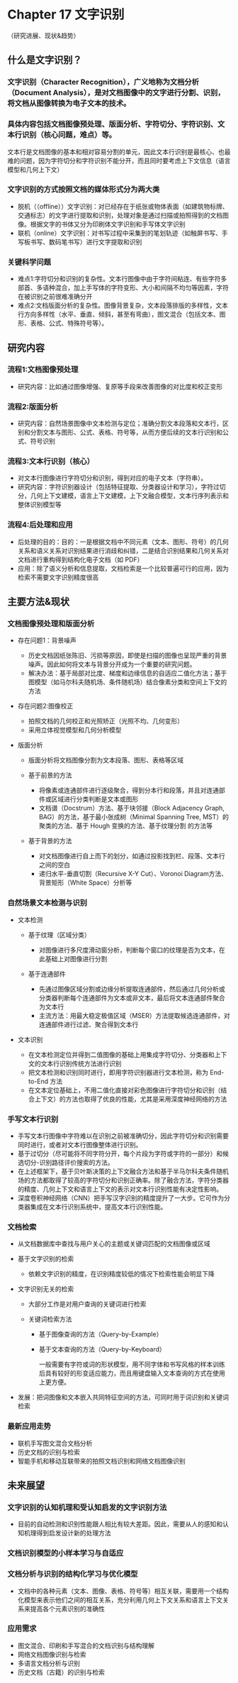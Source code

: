 # Chapter 17 文字识别
（研究进展、现状&趋势）

## 什么是文字识别？

### 文字识别（Character Recognition），广义地称为文档分析（Document Analysis），是对文档图像中的文字进行分割、识别，将文档从图像转换为电子文本的技术。

### 具体内容包括文档图像预处理、版面分析、字符切分、字符识别、文本行识别（核心问题，难点）等。

文本行是文档图像的基本和相对容易分割的单元，因此文本行识别是最核心、也最难的问题，因为字符切分和字符识别不能分开，而且同时要考虑上下文信息（语言模型和几何上下文）

### 文字识别的方式按照文档的媒体形式分为两大类

- 脱机（（offline））文字识别：对已经存在于纸张或物体表面（如建筑物标牌、交通标志）的文字进行提取和识别，处理对象是通过扫描或拍照得到的文档图像。根据文字的书体又分为印刷体文字识别和手写体文字识别
- 联机（online）文字识别：对书写过程中采集到的笔划轨迹（如触屏书写、手写板书写、数码笔书写）进行文字提取和识别

### 关键科学问题

- 难点1:字符切分和识别的复杂性。文本行图像中由于字符间粘连、有些字符多部首、多语种混合，加上手写体的字符变形、大小和间隔不均匀等因素，字符在被识别之前很难准确分开
- 难点2:文档版面分析的复杂性。图像背景复杂，文本段落排版的多样性，文本行方向多样性（水平、垂直、倾斜，甚至有弯曲），图文混合（包括文本、图形、表格、公式、特殊符号等）。

## 研究内容

### 流程1:文档图像预处理

- 研究内容：比如通过图像增强、复原等手段来改善图像的对比度和校正变形

### 流程2:版面分析

- 研究内容：自然场景图像中文本检测与定位；准确分割文本段落和文本行，区别和分割文本与图形、公式、表格、符号等，从而方便后续的文本行识别和公式、符号识别

### 流程3:文本行识别（核心）

- 对文本行图像进行字符切分和识别，得到对应的电子文本（字符串）。
- 研究内容：字符识别器设计（包括特征提取、分类器设计和学习），字符过切分，几何上下文建模，语言上下文建模，上下文融合模型，文本行序列表示和整体识别模型等

### 流程4:后处理和应用

- 后处理的目的：目的：一是根据文档中不同元素（文本、图形、符号）的几何关系和语义关系对识别结果进行消歧和纠错，二是结合识别结果和几何关系对文档进行重构得到结构化电子文档（如 PDF）
- 应用：除了语义分析和信息提取，文档检索是一个比较普遍可行的应用，因为检索不需要文字识别精度很高

## 主要方法&现状

### 文档图像预处理和版面分析

- 存在问题1：背景噪声

	- 历史文档因纸张陈旧、污损等原因，即使是扫描的图像也呈现严重的背景噪声。因此如何将文本与背景分开成为一个重要的研究问题。
	- 解决办法：基于局部对比度、梯度和边缘信息的自适应二值化方法；基于图模型（如马尔科夫随机场、条件随机场）结合像素分类和空间上下文的方法

- 存在问题2:图像校正

	- 拍照文档的几何校正和光照矫正（光照不均、几何变形）
	- 采用立体视觉模型和几何分析模型

- 版面分析

	- 版面分析将文档图像分割为文本段落、图形、表格等区域
	- 基于前景的方法

		- 将像素或连通部件进行逐级聚合，得到分本行和段落，并且对连通部件或区域进行分类判断是文本或图形
		- 文档谱（Docstrum）方法、基于块邻接（Block Adjacency Graph, BAG）的方法，基于最小张成树（Minimal Spanning Tree, MST）的聚类的方法、基于 Hough 变换的方法、基于纹理分割
的方法等

	- 基于背景的方法

		- 对文档图像进行自上而下的划分，如通过投影找到栏、段落、文本行之间的空白
		- 递归水平-垂直切割（Recursive X-Y Cut）、Voronoi Diagram方法、背景矩形（White Space）分析等

### 自然场景文本检测与识别

- 文本检测

	- 基于纹理（区域分类）

		- 对图像进行多尺度滑动窗分析，判断每个窗口的纹理是否为文本，在此基础上对图像进行分割

	- 基于连通部件

		- 先通过图像区域分割或边缘分析提取连通部件，然后通过几何分析或分类器判断每个连通部件为文本或非文本，最后将文本连通部件聚合为文本行
		- 主流方法：用最大稳定极值区域（MSER）方法提取候选连通部件，对连通部件进行过滤、聚合得到文本行

- 文本识别

	- 在文本检测定位并得到二值图像的基础上用集成字符切分、分类器和上下文的文本行识别传统方法进行识别
	- 把文本检测和识别同时进行，即用字符识别器进行文本检测，称为 End-to-End 方法
	- 在文本定位基础上，不用二值化直接对彩色图像进行字符切分和识别（结合上下文）的方法也取得了优良的性能，尤其是采用深度神经网络的方法

### 手写文本行识别

- 手写文本行图像中字符难以在识别之前被准确切分，因此字符切分和识别需要同时进行，或者对文本行图像整体进行识别。
- 基于过切分（尽可能将不同字符分开，每个片段为字符或字符的一部分）和候选切分-识别路径评价搜索的方法。
- 在上述框架下，基于贝叶斯决策的上下文融合方法和基于半马尔科夫条件随机场的方法都取得了较高的字符切分和识别正确率。除了融合方法，字符分类器的精度、几何上下文和语言上下文的表示对文本行识别性能有决定性影响。
- 深度卷积神经网络（CNN）把手写汉字识别的精度提升了一大步。它可作为分类器集成在文本行识别系统中，提高文本行识别性能。

### 文档检索

- 从文档数据库中查找与用户关心的主题或关键词匹配的文档图像或区域
- 基于文字识别的检索

	- 依赖文字识别的精度，在识别精度较低的情况下检索性能会明显下降

- 文字识别无关的检索

	- 大部分工作是对用户查询的关键词进行检索
	- 关键词检索方法

		- 基于图像查询的方法（Query-by-Example）
		- 基于文本查询的方法（Query-by-Keyboard）

		  一般需要有字符或词的形状模型，用不同字体和书写风格的样本训练后具有较好的形变适应能力，而且用键盘输入文本查询的方式在使用上更方便。
		  
- 发展：把词图像和文本嵌入共同特征空间的方法，可同时用于词识别和关键词检索

### 最新应用走势

- 联机手写图文混合文档分析
- 历史文档的识别与检索
- 智能手机和移动互联带来的拍照文档识别和网络文档图像识别

## 未来展望

### 文字识别的认知机理和受认知启发的文字识别方法

- 目前的自动检测和识别性能跟人相比有较大差距。因此，需要从人的感知和认知机理得到启发设计新的处理方法

### 文档识别模型的小样本学习与自适应

### 文档分析与识别的结构化学习与优化模型

- 文档中的各种元素（文本、图像、表格、符号等）相互关联，需要用一个结构化模型来表示他们之间的相互关系，充分利用几何上下文关系和语言上下文关系来提高各个元素识别的准确性

### 应用需求

- 图文混合、印刷和手写混合的文档识别与结构理解
- 网络文档图像识别与检索
- 多语言文档分析与识别
- 历史文档（古籍）的识别与检索

